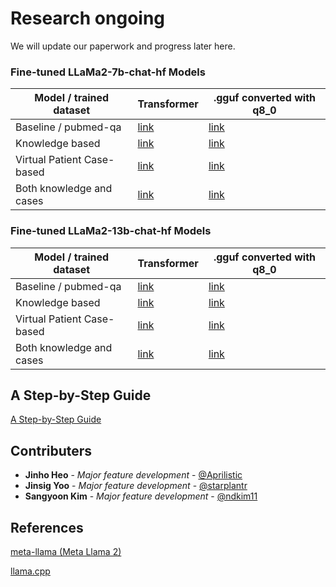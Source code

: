 # Research ongoing

We will update our paperwork and progress later here.

### Fine-tuned LLaMa2-7b-chat-hf Models
| Model / trained dataset | Transformer | .gguf converted with q8_0 |
| --- | --- | --- |
| Baseline / pubmed-qa | [link](https://huggingface.co/BLACKBUN/llama-2-7b-pubmed-qa-211k) | [link](https://huggingface.co/BLACKBUN/llama-2-7b-pubmed-qa-211k-gguf_q8_0) |
| Knowledge based | [link](https://huggingface.co/BLACKBUN/llama-2-7b-paediatrics-abdominal-pain) | [link](https://huggingface.co/BLACKBUN/llama-2-7b-paediatrics-abdominal-pain-gguf_q8_0) |
| Virtual Patient Case-based | [link](https://huggingface.co/BLACKBUN/llama-2-7b-virtual-patient-cases) | [link](https://huggingface.co/BLACKBUN/llama-2-7b-virtual-patient-cases-gguf_q8_0) |
| Both knowledge and cases | [link](https://huggingface.co/BLACKBUN/llama-2-7b-both) | [link](https://huggingface.co/BLACKBUN/llama-2-7b-both-gguf_q8_0) |

### Fine-tuned LLaMa2-13b-chat-hf Models
| Model / trained dataset | Transformer | .gguf converted with q8_0 |
| --- | --- | --- |
| Baseline / pubmed-qa | [link](https://huggingface.co/BLACKBUN/llama-2-13b-pubmed-qa-211k) | [link](https://huggingface.co/BLACKBUN/llama-2-13b-pubmed-qa-211k-gguf_q8_0) |
| Knowledge based | [link](https://huggingface.co/BLACKBUN/llama-2-13b-paediatrics-abdominal-pain) | [link](https://huggingface.co/BLACKBUN/llama-2-13b-paediatrics-abdominal-pain-gguf_q8_0) |
| Virtual Patient Case-based | [link](https://huggingface.co/BLACKBUN/llama-2-13b-virtual-patient-cases) | [link](https://huggingface.co/BLACKBUN/llama-2-13b-virtual-patient-cases-gguf_q8_0) |
| Both knowledge and cases | [link](https://huggingface.co/BLACKBUN/llama-2-13b-both) | [link](https://huggingface.co/BLACKBUN/llama-2-13b-both-gguf_q8_0) |

## A Step-by-Step Guide
[A Step-by-Step Guide](https://github.com/Aprilistic/Medical_LLM/blob/main/GUIDE.md)


## Contributers
- **Jinho Heo** - *Major feature development* - [@Aprilistic](https://github.com/Aprilistic)
- **Jinsig Yoo** - *Major feature development* - [@starplantr](https://github.com/starplantr)
- **Sangyoon Kim** - *Major feature development* - [@ndkim11](https://github.com/ndkim11)


## References
[meta-llama (Meta Llama 2)](https://huggingface.co/meta-llama)

[llama.cpp](https://github.com/ggerganov/llama.cpp)
